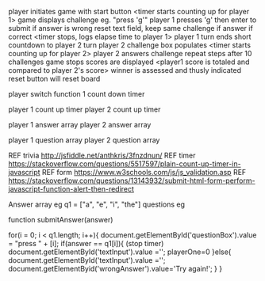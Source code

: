 

player initiates game with start button
	<timer starts counting up for player 1>
game displays challenge eg. "press 'g'"
player 1 presses 'g' then enter to submit
	if answer is wrong
		reset text field, keep same challenge
	if answer if correct <timer stops, logs elapse time to player 1> 
			player 1 turn ends
				short countdown to player 2 turn
player 2 challenge box populates
	<timer starts counting up for player 2>
player 2 answers challenge
repeat steps
after 10 challenges game stops
scores are displayed
  <player1 score is totaled and compared to player 2's score>
winner is assessed and thusly indicated
reset button will reset board


player switch function
1 count down timer

player 1 count up timer
player 2 count up timer

player 1 answer array 
player 2 answer array 

player 1 question array
player 2 question array



REF trivia http://jsfiddle.net/anthkris/3fnzdnun/
REF timer https://stackoverflow.com/questions/5517597/plain-count-up-timer-in-javascript
REF form https://www.w3schools.com/js/js_validation.asp
REF https://stackoverflow.com/questions/13143932/submit-html-form-perform-javascript-function-alert-then-redirect


Answer array eg  q1 = ["a", "e", "i", "the"]
questions eg 


function submitAnswer(answer)

for(i = 0; i < q1.length; i++){
  document.getElementById('questionBox').value = "press " + [i];
	if(answer == q1[i]){
	  (stop timer)
	  document.getElementById('textInput').value ='';
	  playerOne=0
	}else{
	document.getElementById('textInput').value ='';
	document.getElementByid('wrongAnswer').value='Try again!';
	}
}






